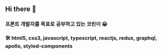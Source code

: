 ## Hi there 👋

### 프론트 개발자를 목표로 공부하고 있는 코린이 😀

### 🛠 html5, css3, javascript, typescript, reactjs, redux, graphql, apollo, styled-components
